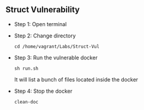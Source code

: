## Struct Vulnerability
* Step 1: Open terminal
* Step 2: Change directory

	 `cd /home/vagrant/Labs/Struct-Vul`
	 
* Step 3: Run the vulnerable docker
	
	`sh run.sh`
	
	It will list a bunch of files located inside the docker

* Step 4: Stop the docker

	`clean-doc`
	